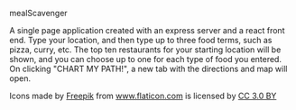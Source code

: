 mealScavenger

A single page application created with an express server and a react front end. Type your location, and then type up to three food terms, such as pizza, curry, etc. The top ten restaurants for your starting location will be shown, and you can choose up to one for each type of food you entered. On clicking "CHART MY PATH!", a new tab with the directions and map will open.

<div>Icons made by <a href="https://www.flaticon.com/authors/freepik" title="Freepik">Freepik</a> from <a href="https://www.flaticon.com/" title="Flaticon">www.flaticon.com</a> is licensed by <a href="http://creativecommons.org/licenses/by/3.0/" 		    title="Creative Commons BY 3.0" target="_blank">CC 3.0 BY</a></div>
